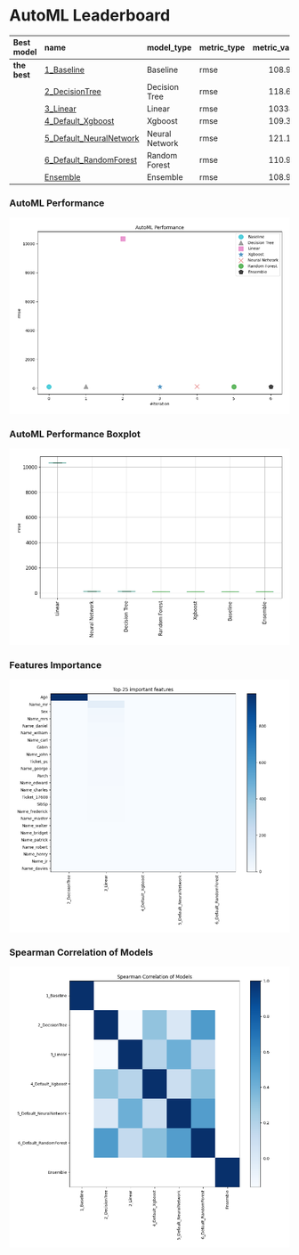 # AutoML Leaderboard

| Best model   | name                                                         | model_type     | metric_type   |   metric_value |   train_time |
|:-------------|:-------------------------------------------------------------|:---------------|:--------------|---------------:|-------------:|
| **the best** | [1_Baseline](1_Baseline/README.md)                           | Baseline       | rmse          |        108.927 |         0.19 |
|              | [2_DecisionTree](2_DecisionTree/README.md)                   | Decision Tree  | rmse          |        118.693 |         4.6  |
|              | [3_Linear](3_Linear/README.md)                               | Linear         | rmse          |      10338.1   |         1.82 |
|              | [4_Default_Xgboost](4_Default_Xgboost/README.md)             | Xgboost        | rmse          |        109.377 |         0.85 |
|              | [5_Default_NeuralNetwork](5_Default_NeuralNetwork/README.md) | Neural Network | rmse          |        121.185 |         0.97 |
|              | [6_Default_RandomForest](6_Default_RandomForest/README.md)   | Random Forest  | rmse          |        110.994 |         3.39 |
|              | [Ensemble](Ensemble/README.md)                               | Ensemble       | rmse          |        108.927 |         0.07 |

### AutoML Performance
![AutoML Performance](ldb_performance.png)

### AutoML Performance Boxplot
![AutoML Performance Boxplot](ldb_performance_boxplot.png)

### Features Importance
![features importance across models](features_heatmap.png)



### Spearman Correlation of Models
![models spearman correlation](correlation_heatmap.png)

